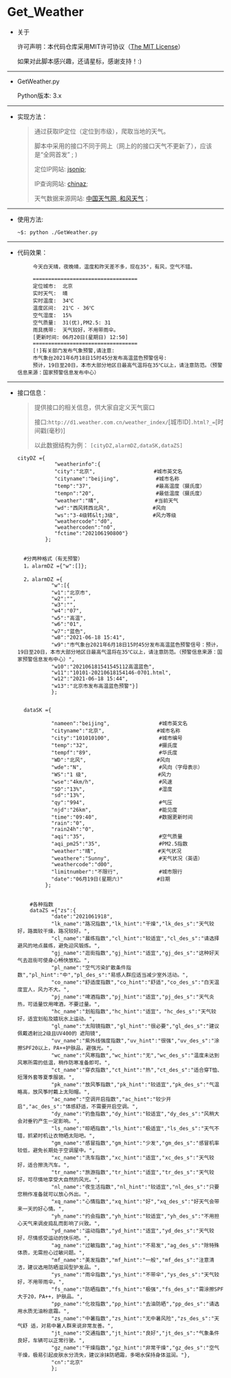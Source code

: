 # Get_Weather
 
 * 关于
 
      许可声明：本代码仓库采用MIT许可协议（[The MIT License](https://github.com/whitejoce/Get_Weather/blob/main/LICENSE)）
 
      如果对此脚本感兴趣，还请星标，感谢支持！:)
 
* * *

* GetWeather.py
 
     Python版本: 3.x

* * *

*   实现方法：

    > 通过获取IP定位（定位到市级），爬取当地的天气。
    > 
    > 脚本中采用的接口不同于网上（网上的的接口天气不更新了），应该是“全网首发”   ; )
    >
    >定位IP网站: [jsonip](http://jsonip.com);
    >
    >IP查询网站: [chinaz](http://mip.chinaz.com);
    >
    > 天气数据来源网站: [中国天气网 ](http://www.weather.com.cn/),[和风天气](https://www.qweather.com/)；

* * *

*   使用方法:
    
     `~$: python ./GetWeather.py`

* * *




* 代码效果：

      
           今天白天晴，夜晚晴，温度和昨天差不多，现在35°，有风，空气不错。

           ==================================
           定位城市:  北京
           实时天气:  晴
           实时温度:  34℃
           温度区间:  21℃ - 36℃
           空气湿度:  15%
           空气质量:  31(优),PM2.5: 31
           雨具携带:  天气较好，不用带雨伞。
           [更新时间: 06月20日(星期日) 12:50]
           ==================================
           [!]有关部门发布气象预警,请注意:
           市气象台2021年6月18日15时45分发布高温蓝色预警信号:
           预计，19日至20日，本市大部分地区日最高气温将在35℃以上，请注意防范。（预警信息来源：国家预警信息发布中心）
       
* * *
 * 接口信息：

   >提供接口的相关信息，供大家自定义天气窗口
   >
   > 接口:`http://d1.weather.com.cn/weather_index/`[城市ID]`.html?_=`[时间戳(毫秒)]
   >
   >以此数据结构为例：
         `[cityDZ,alarmDZ,dataSK,dataZS]`
       
       
       cityDZ ={
                   "weatherinfo":{
                   "city":"北京",                   #城市英文名
                   "cityname":"beijing",            #城市名称
                   "temp":"37",                     #最高温度（摄氏度）
                   "tempn":"20",                    #最低温度（摄氏度）
                   "weather":"晴",                  #当前天气
                   "wd":"西风转西北风",              #风向
                   "ws":"3-4级转&lt;3级",           #风力等级
                   "weathercode":"d0",
                   "weathercoden":"n0",
                   "fctime":"202106190800"}
                };
         
         
         #分两种格式（有无预警）
         1，alarmDZ ={"w":[]};
         
         2，alarmDZ ={
                  "w":[{
                  "w1":"北京市",
                  "w2":"",
                  "w3":"",
                  "w4":"07",
                  "w5":"高温",
                  "w6":"01",
                  "w7":"蓝色",
                  "w8":"2021-06-18 15:41",
                  "w9":"市气象台2021年6月18日15时45分发布高温蓝色预警信号：预计，19日至20日，本市大部分地区日最高气温将在35℃以上，请注意防范。（预警信息来源：国家预警信息发布中心）",
                  "w10":"202106181541545112高温蓝色",
                  "w11":"10101-20210618154146-0701.html",
                  "w12":"2021-06-18 15:44",
                  "w13":"北京市发布高温蓝色预警"}]
                  };

         
         dataSK ={
         
                  "nameen":"beijing",                #城市英文名
                  "cityname":"北京",                 #城市名称
                  "city":"101010100",                #城市编号
                  "temp":"32",                       #摄氏度
                  "tempf":"89",                      #华氏度
                  "WD":"北风",                       #风向
                  "wde":"N",                         #风向（字母表示）
                  "WS":"1 级",                       #风力
                  "wse":"4km/h",                     #风速
                  "SD":"13%",                        #湿度
                  "sd":"13%",
                  "qy":"994",                        #气压
                  "njd":"26km",                      #能见度
                  "time":"09:40",                    #数据更新时间
                  "rain":"0",
                  "rain24h":"0",
                  "aqi":"35",                        #空气质量
                  "aqi_pm25":"35",                   #PM2.5指数
                  "weather":"晴",                    #天气状况
                  "weathere":"Sunny",                #天气状况（英语）
                  "weathercode":"d00",
                  "limitnumber":"不限行",             #城市限行
                  "date":"06月19日(星期六)"           #日期
                };
                
           
           #各种指数
           dataZS ={"zs":{
                  "date":"2021061918",
                  "lk_name":"路况指数","lk_hint":"干燥","lk_des_s":"天气较好，路面较干燥，路况较好。",
                  "cl_name":"晨练指数","cl_hint":"较适宜","cl_des_s":"请选择避风的地点晨练，避免迎风锻炼。",
                  "gj_name":"逛街指数","gj_hint":"适宜","gj_des_s":"这种好天气去逛街可使身心畅快放松。",
                  "pl_name":"空气污染扩散条件指数","pl_hint":"中","pl_des_s":"易感人群应适当减少室外活动。",
                  "co_name":"舒适度指数","co_hint":"舒适","co_des_s":"白天温度宜人，风力不大。",
                  "pj_name":"啤酒指数","pj_hint":"适宜","pj_des_s":"天气炎热，可适量饮用啤酒，不要过量。",
                  "hc_name":"划船指数","hc_hint":"适宜"，"hc_des_s":"天气较好，适宜划船及嬉玩水上运动。",
                  "gl_name":"太阳镜指数","gl_hint":"很必要","gl_des_s":"建议佩戴透射比2级且UV400的 遮阳镜",
                  "uv_name":"紫外线强度指数","uv_hint":"很强","uv_des_s":"涂擦SPF20以上，PA++护肤品，避强光。",
                  "wc_name":"风寒指数","wc_hint":"无","wc_des_s":"温度未达到风寒所需的低温，稍作防寒准备即可。",
                  "ct_name":"穿衣指数","ct_hint":"热","ct_des_s":"适合穿T恤、短薄外套等夏季服装。",
                  "pk_name":"放风筝指数","pk_hint":"较适宜","pk_des_s":"气温略高，放风筝时戴上太阳帽。",
                  "ac_name":"空调开启指数","ac_hint":"较少开启","ac_des_s":"体感舒适，不需要开启空调。",
                  "dy_name":"钓鱼指数","dy_hint":"较适宜","dy_des_s":"风稍大会对垂钓产生一定影响。",
                  "ls_name":"晾晒指数","ls_hint":"极适宜","ls_des_s":"天气不错，抓紧时机让衣物晒太阳吧。",
                  "gm_name":"感冒指数","gm_hint":"少发","gm_des_s":"感冒机率较低，避免长期处于空调屋中。",
                  "xc_name":"洗车指数","xc_hint":"适宜","xc_des_s":"天气较好，适合擦洗汽车。",
                  "tr_name":"旅游指数","tr_hint":"适宜","tr_des_s":"天气较 好，可尽情地享受大自然的风光。",
                  "nl_name":"夜生活指数","nl_hint":"较适宜","nl_des_s":"只要您稍作准备就可以放心外出。",
                  "xq_name":"心情指数","xq_hint":"好","xq_des_s":"好天气会带来一天的好心情。",
                  "yh_name":"约会指数","yh_hint":"较适宜","yh_des_s":"不用担心天气来调皮捣乱而影响了兴致。",
                  "yd_name":"运动指数","yd_hint":"适宜","yd_des_s":"天气较好，尽情感受运动的快乐吧。",
                  "ag_name":"过敏指数","ag_hint":"不易发","ag_des_s":"除特殊体质，无需担心过敏问题。",
                  "mf_name":"美发指数","mf_hint":"一般","mf_des_s":"注意清洁，建议选用防晒滋润型护发品。",
                  "ys_name":"雨伞指数","ys_hint":"不带伞","ys_des_s":"天气较好，不用带雨伞。",
                  "fs_name":"防晒指数","fs_hint":"极强","fs_des_s":"需涂擦SPF大于20，PA++，护肤品。",
                  "pp_name":"化妆指数","pp_hint":"去油防晒","pp_des_s":"请选用水质无油粉底霜。",
                  "zs_name":"中暑指数","zs_hint":"无中暑风险","zs_des_s":"天气舒 适，对易中暑人群来说非常友善。",
                  "jt_name":"交通指数","jt_hint":"良好","jt_des_s":"气象条件良好，车辆可以正常行驶。",
                  "gz_name":"干燥指数","gz_hint":"非常干燥","gz_des_s":"空气干燥，极易引起皮肤水分流失，建议涂抹防晒霜，多喝水保持身体滋润。"},
                  "cn":"北京"
                  };




